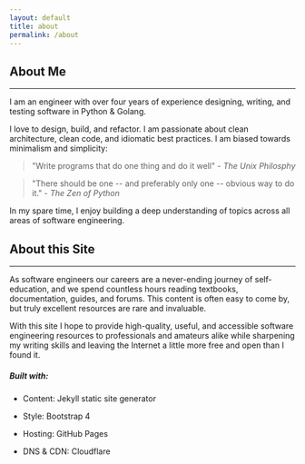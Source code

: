 ```yaml
---
layout: default
title: about
permalink: /about
---
```


## About Me

---

I am an engineer with over four years of experience designing, writing, and testing software in Python & Golang.

I love to design, build, and refactor. I am passionate about clean architecture, clean code, and idiomatic best practices.
I am biased towards minimalism and simplicity:

> "Write programs that do one thing and do it well" - _The Unix Philosphy_

> "There should be one -- and preferably only one -- obvious way to do it." - _The Zen of Python_

In my spare time, I enjoy building a deep understanding of topics across all areas of software engineering.


## About this Site

---

As software engineers our careers are a never-ending journey of self-education, and we spend countless hours reading textbooks, documentation, guides, and forums. This content is often easy to come by, but truly excellent resources are rare and invaluable.

With this site I hope to provide high-quality, useful, and accessible software engineering resources to professionals and amateurs alike while sharpening my writing skills and leaving the Internet a little more free and open than I found it.

##### Built with:

* Content: Jekyll static site generator

* Style: Bootstrap 4

* Hosting: GitHub Pages

* DNS & CDN: Cloudflare
